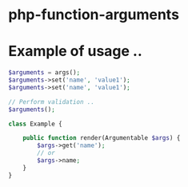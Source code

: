# php-function-arguments

# Example of usage ..

```php
$arguments = args();
$arguments->set('name', 'value1');
$arguments->set('name', 'value1');

// Perform validation ..
$arguments();
```


```php
class Example {

	public function render(Argumentable $args) {
		$args->get('name');
		// or
		$args->name;
	}
}
```
